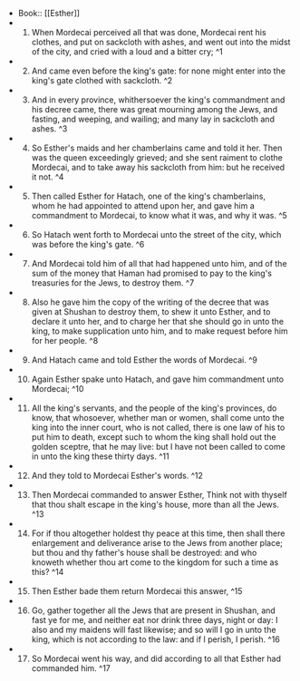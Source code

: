 - Book:: [[Esther]]
- 1. When Mordecai perceived all that was done, Mordecai rent his clothes, and put on sackcloth with ashes, and went out into the midst of the city, and cried with a loud and a bitter cry; ^1
- 2. And came even before the king's gate: for none might enter into the king's gate clothed with sackcloth. ^2
- 3. And in every province, whithersoever the king's commandment and his decree came, there was great mourning among the Jews, and fasting, and weeping, and wailing; and many lay in sackcloth and ashes. ^3
- 4. So Esther's maids and her chamberlains came and told it her. Then was the queen exceedingly grieved; and she sent raiment to clothe Mordecai, and to take away his sackcloth from him: but he received it not. ^4
- 5. Then called Esther for Hatach, one of the king's chamberlains, whom he had appointed to attend upon her, and gave him a commandment to Mordecai, to know what it was, and why it was. ^5
- 6. So Hatach went forth to Mordecai unto the street of the city, which was before the king's gate. ^6
- 7. And Mordecai told him of all that had happened unto him, and of the sum of the money that Haman had promised to pay to the king's treasuries for the Jews, to destroy them. ^7
- 8. Also he gave him the copy of the writing of the decree that was given at Shushan to destroy them, to shew it unto Esther, and to declare it unto her, and to charge her that she should go in unto the king, to make supplication unto him, and to make request before him for her people. ^8
- 9. And Hatach came and told Esther the words of Mordecai. ^9
- 10. Again Esther spake unto Hatach, and gave him commandment unto Mordecai; ^10
- 11. All the king's servants, and the people of the king's provinces, do know, that whosoever, whether man or women, shall come unto the king into the inner court, who is not called, there is one law of his to put him to death, except such to whom the king shall hold out the golden sceptre, that he may live: but I have not been called to come in unto the king these thirty days. ^11
- 12. And they told to Mordecai Esther's words. ^12
- 13. Then Mordecai commanded to answer Esther, Think not with thyself that thou shalt escape in the king's house, more than all the Jews. ^13
- 14. For if thou altogether holdest thy peace at this time, then shall there enlargement and deliverance arise to the Jews from another place; but thou and thy father's house shall be destroyed: and who knoweth whether thou art come to the kingdom for such a time as this? ^14
- 15. Then Esther bade them return Mordecai this answer, ^15
- 16. Go, gather together all the Jews that are present in Shushan, and fast ye for me, and neither eat nor drink three days, night or day: I also and my maidens will fast likewise; and so will I go in unto the king, which is not according to the law: and if I perish, I perish. ^16
- 17. So Mordecai went his way, and did according to all that Esther had commanded him. ^17
